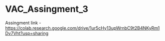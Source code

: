 # VAC_Assingment_3

Assingment link - https://colab.research.google.com/drive/1ur5cHy13upWrnbC9t2B4NKyRm1Dv7Vht?usp=sharing
